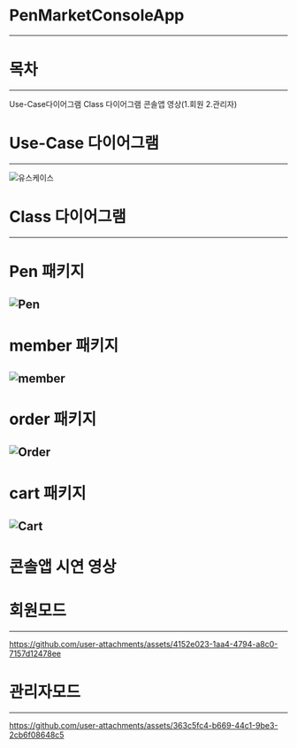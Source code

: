 # PenMarketConsoleApp
---
# 목차
---
Use-Case다이어그램
Class 다이어그램
콘솔앱 영상(1.회원 2.관리자)

# Use-Case 다이어그램
---
![유스케이스](https://github.com/user-attachments/assets/d0d762a7-7673-49a1-bd8d-d5f195edc8d4)


# Class 다이어그램
---
# Pen 패키지 
![Pen](https://github.com/user-attachments/assets/9a531f9a-c929-490d-b1b1-5b1fb38d629d)
---
# member 패키지
![member](https://github.com/user-attachments/assets/c2780b7b-5406-43f1-92d6-160f78e27038)
---
# order 패키지
![Order](https://github.com/user-attachments/assets/36177dc6-e63f-4b8b-b56e-6fd915493294)
---
# cart 패키지
![Cart](https://github.com/user-attachments/assets/e2a78e0d-ed9f-4a9c-8b67-9f40447a6908)
---
# 콘솔앱 시연 영상

# 회원모드
---
https://github.com/user-attachments/assets/4152e023-1aa4-4794-a8c0-7157d12478ee

# 관리자모드
---
https://github.com/user-attachments/assets/363c5fc4-b669-44c1-9be3-2cb6f08648c5


